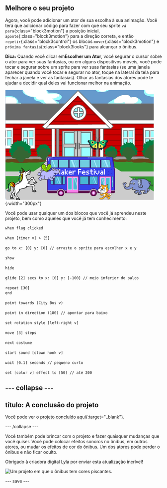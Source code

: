 ## Melhore o seu projeto

Agora, você pode adicionar um ator de sua escolha à sua animação. Você terá que adicionar código para fazer com que seu sprite `vá para`{:class="block3motion"} a posição inicial, `aponte`{:class="block3motion"} para a direção correta, e então `repetir`{:class="block3control"} os blocos `mover`{:class="block3motion"} e `próxima fantasia`{:class="block3looks"} para alcançar o ônibus.

**Dica:** Quando você clicar em**Escolher um Ator**, você segurar o cursor sobre o ator para ver suas fantasias, ou em alguns dispositivos móveis, você pode tocar e segurar sobre um sprite para ver suas fantasias (se uma janela aparecer quando você tocar e segurar no ator, toque na lateral da tela para fechar a janela e ver as fantasias). Olhar as fantasias dos atores pode te ajudar a decidir qual deles vai funcionar melhor na animação.

![Outros atores se aproximando de um ônibus com o texto "Maker Festival".](images/bus-upgrade.png){:width="300px"}

Você pode usar qualquer um dos blocos que você já aprendeu neste projeto, bem como aqueles que você já tem conhecimento:

```blocks3
when flag clicked

when [timer v] > [5]

go to x: [0] y: [0] // arraste o sprite para escolher x e y

show

hide

glide [2] secs to x: [0] y: [-100] // meio inferior do palco

repeat [30]
end

point towards (City Bus v)

point in direction (180) // apontar para baixo

set rotation style [left-right v]

move [3] steps

next costume

start sound [clown honk v]

wait [0.1] seconds // pequeno curto

set [color v] effect to [50] // até 200
```

--- collapse ---
---
título: A conclusão do projeto
---

Você pode ver o [projeto concluído aqui](https://scratch.mit.edu/projects/724160134/){:target="_blank"}.

--- /collapse ---

Você também pode brincar com o projeto e fazer quaisquer mudanças que você quiser. Você pode colocar efeitos sonoros no ônibus, em outros atores, ou mudar os efeitos de cor do ônibus. Um dos atores pode perder o ônibus e não ficar oculto.

Obrigado à criadora digital Lyla por enviar esta atualização incrível!

![Um projeto em que o ônibus tem cores piscantes.](images/Lyla-bus.gif)

--- save ---
